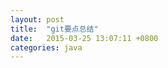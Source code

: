 ```yaml
---
layout: post
title:  "git要点总结"
date:   2015-03-25 13:07:11 +0800
categories: java
---
```


 



 







